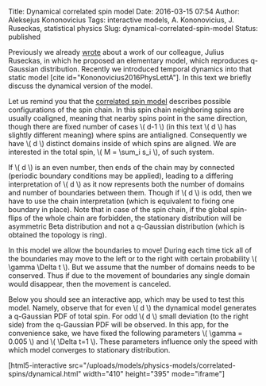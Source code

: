Title: Dynamical correlated spin model
Date: 2016-03-15 07:54
Author: Aleksejus Kononovicius
Tags: interactive models, A. Kononovicius, J. Ruseckas, statistical physics
Slug: dynamical-correlated-spin-model
Status: published

Previously we already
[wrote]({filename}/articles/2014/elementary-model-reproducing-q-gaussian-distribution.md)
about a work of our colleague, Julius Ruseckas, in which he proposed an
elementary model, which reproduces q-Gaussian distribution. Recently we
introduced temporal dynamics into that static model \[cite id="Kononovicius2016PhysLettA"\]. In this text we briefly discuss the
dynamical version of the model.

Let us remind you that the [correlated spin
model]({filename}/articles/2014/elementary-model-reproducing-q-gaussian-distribution.md)
describes possible configurations of the spin chain. In this spin chain
neighboring spins are usually coaligned, meaning that nearby spins point
in the same direction, though there are fixed number of cases \\\( d-1 \\\) (in this text \\\(  d \\\) has slightly different meaning) where
spins are antialigned.<!--more--> Consequently we have \\\(  d \\\)
distinct domains inside of which spins are aligned. We are interested in
the total spin, \\\(  M = \sum\_i s\_i  \\\), of such system.

If \\\(  d \\\) is an even number, then ends of the chain may by
connected (periodic boundary conditions may be applied), leading to a
differing interpretation of \\\(  d \\\) as it now represents both the
number of domains and number of boundaries between them. Though if
\\\(  d \\\) is odd, then we have to use the chain interpretation (which
is equivalent to fixing one boundary in place). Note that in case of the
spin chain, if the global spin-flips of the whole chain are forbidden,
the stationary distribution will be asymmetric Beta distribution and not
a q-Gaussian distribution (which is obtained the topology is ring).

In this model we allow the boundaries to move! During each time tick all
of the boundaries may move to the left or to the right with certain
probability \\\(  \gamma \Delta t \\\). But we assume that the number
of domains needs to be conserved. Thus if due to the movement of
boundaries any single domain would disappear, then the movement is
canceled.

Below you should see an interactive app, which may be used to test this
model. Namely, observe that for even \\\(  d \\\) the dynamical model
generates a q-Gaussian PDF of total spin. For odd \\\(  d \\\) small
deviation (to the right side) from the q-Gaussian PDF will be observed.
In this app, for the convenience sake, we have fixed the following
parameters \\\(  \gamma = 0.005 \\\) and \\\(  \Delta t=1 \\\). These
parameters influence only the speed with which model converges to
stationary distribution.

[html5-interactive
src="/uploads/models/physics-models/correlated-spins/dynamical.html" width="410"
height="395" mode="iframe"]
